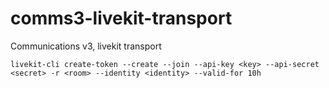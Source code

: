 # comms3-livekit-transport

Communications v3, livekit transport


```
livekit-cli create-token --create --join --api-key <key> --api-secret <secret> -r <room> --identity <identity> --valid-for 10h
```
